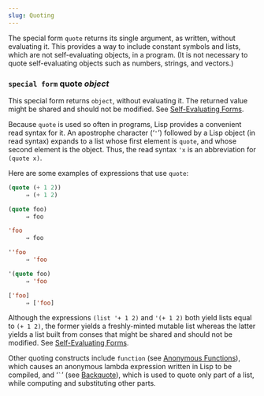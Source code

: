 ```yaml
---
slug: Quoting
---
```


The special form `quote` returns its single argument, as written, without evaluating it. This provides a way to include constant symbols and lists, which are not self-evaluating objects, in a program. (It is not necessary to quote self-evaluating objects such as numbers, strings, and vectors.)

### <span className="tag specialform">`special form`</span> **quote** *object*

This special form returns `object`, without evaluating it. The returned value might be shared and should not be modified. See [Self-Evaluating Forms](/docs/elisp/Self_002dEvaluating-Forms).

Because `quote` is used so often in programs, Lisp provides a convenient read syntax for it. An apostrophe character (‘`'`’) followed by a Lisp object (in read syntax) expands to a list whose first element is `quote`, and whose second element is the object. Thus, the read syntax `'x` is an abbreviation for `(quote x)`.

Here are some examples of expressions that use `quote`:

```lisp
(quote (+ 1 2))
     ⇒ (+ 1 2)
```

```lisp
(quote foo)
     ⇒ foo
```

```lisp
'foo
     ⇒ foo
```

```lisp
''foo
     ⇒ 'foo
```

```lisp
'(quote foo)
     ⇒ 'foo
```

```lisp
['foo]
     ⇒ ['foo]
```

Although the expressions `(list '+ 1 2)` and `'(+ 1 2)` both yield lists equal to `(+ 1 2)`, the former yields a freshly-minted mutable list whereas the latter yields a list built from conses that might be shared and should not be modified. See [Self-Evaluating Forms](/docs/elisp/Self_002dEvaluating-Forms).

Other quoting constructs include `function` (see [Anonymous Functions](/docs/elisp/Anonymous-Functions)), which causes an anonymous lambda expression written in Lisp to be compiled, and ‘`` ` ``’ (see [Backquote](/docs/elisp/Backquote)), which is used to quote only part of a list, while computing and substituting other parts.
